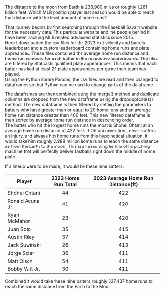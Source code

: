 The distance to the moon from Earth is 238,900 miles or roughly 1.261 billion feet.  Which MLB position player last season would be able to reach that distance with the least amount of home runs?

  That journey begins by first searching through the Baseball Savant website for the necessary data.  This particular website and the people behind it have been tracking MLB related advanced statistics since 2015.  
Here I downloaded the csv files for the 2023 exit velocity and barrels leaderboard and a custom leaderboard containing home runs and plate appreances. These files contained the average home run distance and home run
numbers for each batter in the respective leaderboards.  The files are filtered by Statcasts qualified plate appearances.  This means that each batter has had at least 2.1 plate appearances per game their team has played.  
Using the Python library Pandas, the csv files are read and then changed to dataframes so that Python can be used to change parts of the dataframe.  

  The dataframes are then combined using the merge() method and duplicate columns are dropped from the new dataframe using the dropduplicates() method.  The new dataframe is then filtered by setting the parameters 
to batters who have greater than or equal to 20 home runs and an average home run distance greater than 400 feet.  This new filtered dataframe is then sorted by average home run distance in descending order.  
The batter who hit the longest home runs the most is Shohei Ohtani at an average home run distance of 422 feet.  If Ohtani never tires, never suffers an injury, and always hits home runs from this hypothetical situation, 
it would take him roughly 2.988 million home runs to reach the same distance as from the Earth to the moon.  This is all assuming he hits off a pitching machine that will perfectly deliver fastballs right down 
the middle of home plate.

  If a lineup were to be made, it would be these nine batters:

| Player | 2023 Home Run Total | 2023 Average Home Run Distance(ft) |
| ------ |:-------------------:|:----------------------------------:|
| Shohei Ohtani | 44 | 422 |
| Ronald Acuna Jr. | 41 | 420 |
| Ryan McMahon | 23 | 420 |
| Juan Soto | 35 | 415 |
| Austin Riley | 37 | 414 |
| Jack Suwinski | 26 | 413 |
| Jorge Soler | 36 | 411 |
| Matt Olson | 54 | 411 |
| Bobby Witt Jr. | 30 | 411 |

Combined it would take these nine batters roughly 337,437 home runs to reach the same distance from the Earth to the Moon.
